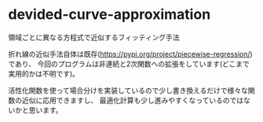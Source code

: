 # devided-curve-approximation
領域ごとに異なる方程式で近似するフィッティング手法


折れ線の近似手法自体は既存(<https://pypi.org/project/piecewise-regression/>)であり、
今回のプログラムは非連続と2次関数への拡張をしています(どこまで実用的かは不明です)。

活性化関数を使って場合分けを実装しているので少し書き換えるだけで様々な関数の近似に応用できますし、
最適化計算も少し進みやすくなっているのではないかと思います。
